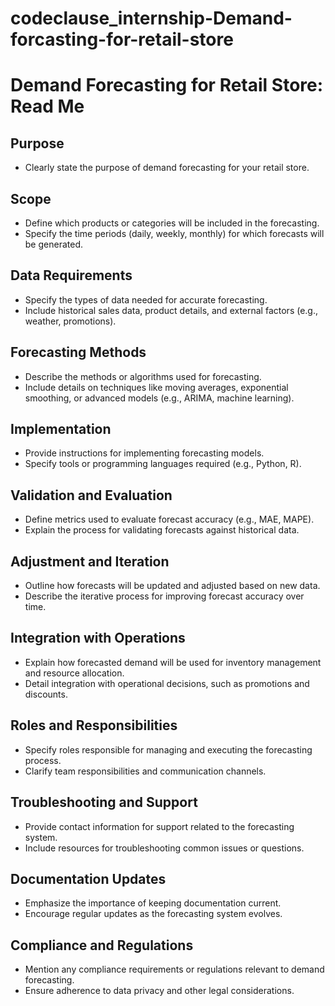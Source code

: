 # codeclause_internship-Demand-forcasting-for-retail-store

# Demand Forecasting for Retail Store: Read Me

## Purpose
- Clearly state the purpose of demand forecasting for your retail store.

## Scope
- Define which products or categories will be included in the forecasting.
- Specify the time periods (daily, weekly, monthly) for which forecasts will be generated.

## Data Requirements
- Specify the types of data needed for accurate forecasting.
- Include historical sales data, product details, and external factors (e.g., weather, promotions).

## Forecasting Methods
- Describe the methods or algorithms used for forecasting.
- Include details on techniques like moving averages, exponential smoothing, or advanced models (e.g., ARIMA, machine learning).

## Implementation
- Provide instructions for implementing forecasting models.
- Specify tools or programming languages required (e.g., Python, R).

## Validation and Evaluation
- Define metrics used to evaluate forecast accuracy (e.g., MAE, MAPE).
- Explain the process for validating forecasts against historical data.

## Adjustment and Iteration
- Outline how forecasts will be updated and adjusted based on new data.
- Describe the iterative process for improving forecast accuracy over time.

## Integration with Operations
- Explain how forecasted demand will be used for inventory management and resource allocation.
- Detail integration with operational decisions, such as promotions and discounts.

## Roles and Responsibilities
- Specify roles responsible for managing and executing the forecasting process.
- Clarify team responsibilities and communication channels.

## Troubleshooting and Support
- Provide contact information for support related to the forecasting system.
- Include resources for troubleshooting common issues or questions.

## Documentation Updates
- Emphasize the importance of keeping documentation current.
- Encourage regular updates as the forecasting system evolves.

## Compliance and Regulations
- Mention any compliance requirements or regulations relevant to demand forecasting.
- Ensure adherence to data privacy and other legal considerations.

